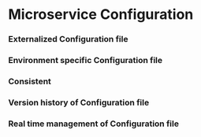 # Microservice Configuration

### Externalized Configuration file
### Environment specific Configuration file
### Consistent
### Version history of Configuration file
### Real time management of Configuration file